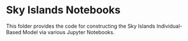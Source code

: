 # Sky Islands Notebooks

This folder provides the code for constructing the Sky Islands Individual-Based Model via various Jupyter Notebooks.
